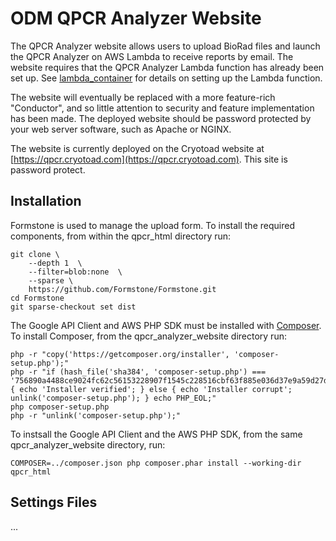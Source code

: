 # ODM QPCR Analyzer Website

The QPCR Analyzer website allows users to upload BioRad files and launch the QPCR Analyzer on AWS Lambda to receive reports by email. The website requires that the QPCR Analyzer Lambda function has already been set up. See [lambda_container](../lambda_container) for details on setting up the Lambda function.

The website will eventually be replaced with a more feature-rich "Conductor", and so little attention to security and feature implementation has been made. The deployed website should be password protected by your web server software, such as Apache or NGINX.

The website is currently deployed on the Cryotoad website at [https://qpcr.cryotoad.com](https://qpcr.cryotoad.com). This site is password protect.

## Installation

Formstone is used to manage the upload form. To install the required components, from within the qpcr_html directory run:

    git clone \
        --depth 1  \
        --filter=blob:none  \
        --sparse \
        https://github.com/Formstone/Formstone.git
    cd Formstone
    git sparse-checkout set dist

The Google API Client and AWS PHP SDK must be installed with [Composer](https://getcomposer.org). To install Composer, from the qpcr_analyzer_website directory run:

    php -r "copy('https://getcomposer.org/installer', 'composer-setup.php');"
    php -r "if (hash_file('sha384', 'composer-setup.php') === '756890a4488ce9024fc62c56153228907f1545c228516cbf63f885e036d37e9a59d27d63f46af1d4d07ee0f76181c7d3') { echo 'Installer verified'; } else { echo 'Installer corrupt'; unlink('composer-setup.php'); } echo PHP_EOL;"
    php composer-setup.php
    php -r "unlink('composer-setup.php');"

To instsall the Google API Client and the AWS PHP SDK, from the same qpcr_analyzer_website directory, run:

    COMPOSER=../composer.json php composer.phar install --working-dir qpcr_html

## Settings Files

...
